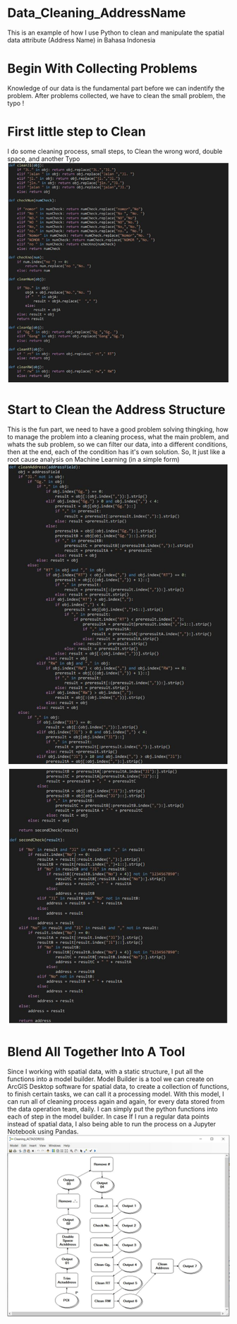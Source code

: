 # Data_Cleaning_AddressName
This is an example of how I use Python to clean and manipulate the spatial data attribute (Address Name) in Bahasa Indonesia
# Begin With Collecting Problems
Knowledge of our data is the fundamental part before we can indentify the problem. After problems collected, we have to clean the small problem, the typo !
# First little step to Clean
I do some cleaning process, small steps, to Clean the wrong word, double space, and another Typo
![](https://github.com/Trisna2828/Data_Cleaning_AddressName/blob/main/src/Address_1.JPG)
# Start to Clean the Address Structure
This is the fun part, we need to have a good problem solving thingking, how to manage the problem into a cleaning process, what the main problem, and whats the sub problem, so we can filter our data, into a different conditions, then at the end, each of the condition has it's own solution. So, It just like a root cause analysis on Machine Learning (in a simple form)
![](https://github.com/Trisna2828/Data_Cleaning_AddressName/blob/main/src/Address_2.JPG)
![](https://github.com/Trisna2828/Data_Cleaning_AddressName/blob/main/src/Address_3.JPG)
# Blend All Together Into A Tool
Since I working with spatial data, with a static structure, I put all the functions into a model builder. Model Builder is a tool we can create on ArcGIS Desktop software for spatial data, to create a collection of functions, to finish certain tasks, we can call it a processing model.
With this model, I can run all of cleaning process again and again, for every data stored from the data operation team, daily. I can simply put the python functions into each of step in the model builder. 
In case If I run a regular data points instead of spatial data, I also being able to run the process on a Jupyter Notebook using Pandas.
![](https://github.com/Trisna2828/Data_Cleaning_AddressName/blob/main/src/Address_Model.JPG)
